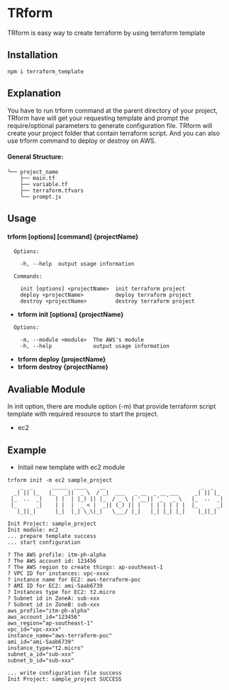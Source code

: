 # TRform
TRform is easy way to create terraform by using terraform template

## Installation
    npm i terraform_template

## Explanation
You have to run trform command at the parent directory of your project, TRform have will get your requesting template and prompt the require/optional parameters to generate configuration file.
TRform will create your project folder that contain terraform script.
And you can also use trform command to deploy or destroy on AWS.

#### General Structure:
```
└── project_name
    ├── main.tf
    ├── variable.tf
    ├── terraform.tfvars
    └── prompt.js
```
## Usage
#### trform [options] [command] {projectName}
```
  Options:

    -h, --help  output usage information

  Commands:

    init [options] <projectName>  init terraform project
    deploy <projectName>          deploy terraform project
    destroy <projectName>         destroy terraform project
```
* **trform init [options] {projectName}**
```
  Options:

    -m, --module <module>  The AWS's module
    -h, --help             output usage information
```
* **trform deploy {projectName}**
* **trform destroy {projectName}**

## Avaliable Module
In init option, there are module option (-m) that provide terraform script template with required resource to start the project.

* ec2

## Example

- Initail new template with ec2 module
````
trform init -m ec2 sample_project
    _  _      _____  ____    __                              _  _   
  _| || |_   |_   _||  _ \  / _|  ___   _ __  _ __ ___     _| || |_ 
 |_  ..  _|    | |  | |_) || |_  / _ \ | '__|| '_ ` _ \   |_  ..  _|
 |_      _|    | |  |  _ < |  _|| (_) || |   | | | | | |  |_      _|
   |_||_|      |_|  |_| \_\|_|   \___/ |_|   |_| |_| |_|    |_||_|  
                                                                    
Init Project: sample_project
Init module: ec2
... prepare template success
... start configuration

? The AWS profile: itm-ph-alpha
? The AWS account id: 123456
? The AWS region to create things: ap-southeast-1
? VPC ID for instances: vpc-xxxx
? instance name for EC2: aws-terraform-poc
? AMI ID for EC2: ami-5aab6739
? Instances type for EC2: t2.micro
? Subnet id in ZoneA: sub-xxx
? Subnet id in ZoneB: sub-xxx
aws_profile="itm-ph-alpha"
aws_account_id="123456"
aws_region="ap-southeast-1"
vpc_id="vpc-xxxx"
instance_name="aws-terraform-poc"
ami_id="ami-5aab6739"
instance_type="t2.micro"
subnet_a_id="sub-xxx"
subnet_b_id="sub-xxx"

... write configuration file success
Init Project: sample_project SUCCESS
````

